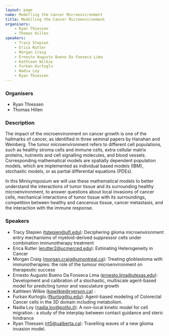 ```yaml
---
layout: page
name: Modelling the Cancer Microenvironment
title: Modelling the Cancer Microenvironment
organisers: 
    - Ryan Thiessen
    - Thomas Hillen
speakers:
    - Tracy Stepien
    - Erica Rutter
    - Morgan Craig
    - Ernesto Augusto Bueno Da Fonseca Lima
    - Kathleen Wilkie
    - Furkan Kurtoglu
    - Nadia Loy
    - Ryan Thiessen
---
```


### Organisers

- Ryan Thiessen
- Thomas Hillen


### Description

The impact of the microenvironment on cancer growth is one of the hallmarks of cancer, as identified in three seminal papers by Hanahan and Weinberg. The tumor microenvironment refers to different cell populations, such as healthy stroma cells and immune cells, extra cellular matrix proteins, nutrients and cell signalling molecules, and blood vessels. Corresponding mathematical models are spatially dependent population models, which are implemented as individual based models (IBM), stochastic models, or as partial differential equations (PDEs). 


In this Minisymposium we will use these mathematical models to better understand the interactions of tumor tissue and its surrounding healthy microenvironment, to answer questions about local invasions of cancer cells, mechanical interactions of tumor tissue with its surroundings, competition between healthy and cancerous tissue, cancer metastasis, and the interaction with the immune response.  




### Speakers

- Tracy Stepien (tstepien@ufl.edu): Deciphering glioma microenvironment entry mechanisms of myeloid-derived suppressor cells under combination immunotherapy treatment
- Erica Rutter (erutter2@ucmerced.edu): Estimating Heterogeneity in Cancer
- Morgan Craig (morgan.craig@umontreal.ca): Treating glioblastoma with immunotherapies: the role of the tumour microenvironment on therapeutic success
- Ernesto Augusto Bueno Da Fonseca Lima (ernesto.lima@utexas.edu): Development and calibration of a stochastic, multiscale agent-based model for predicting tumor and vasculature growth
- Kathleen Wilkie (kpwilkie@ryerson.ca) :
- Furkan Kurtoglu (fkurtog@iu.edu): Agent-based modeling of Colorectal Cancer cells in the 3D domain including metabolism.
- Nadia Loy (nadia.loy@polito.it): A non-local kinetic model for cell migration : a study of the interplay between contact guidance and steric hindrance
- Ryan Thiessen (rt5@ualberta.ca): Travelling waves of a new glioma invasion model.


